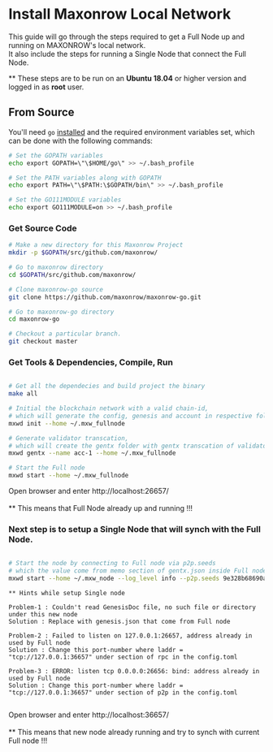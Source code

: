 
# Install Maxonrow Local Network 
This guide will go through the steps required to get a Full Node up and running on MAXONROW's local network.<br/>
It also include the steps for running a Single Node that connect the Full Node.

** These steps are to be run on an **Ubuntu 18.04** or higher version and logged in as **root** user.


## From Source

You'll need `go` [installed](https://golang.org/doc/install) and the required
environment variables set, which can be done with the following commands:

```sh
# Set the GOPATH variables
echo export GOPATH=\"\$HOME/go\" >> ~/.bash_profile

# Set the PATH variables along with GOPATH
echo export PATH=\"\$PATH:\$GOPATH/bin\" >> ~/.bash_profile

# Set the GO111MODULE variables
echo export GO111MODULE=on >> ~/.bash_profile
```

### Get Source Code

```sh
# Make a new directory for this Maxonrow Project
mkdir -p $GOPATH/src/github.com/maxonrow/

# Go to maxonrow directory
cd $GOPATH/src/github.com/maxonrow/

# Clone maxonrow-go source 
git clone https://github.com/maxonrow/maxonrow-go.git

# Go to maxonrow-go directory
cd maxonrow-go

# Checkout a particular branch.
git checkout master 
```

### Get Tools & Dependencies, Compile, Run

```sh

# Get all the dependecies and build project the binary
make all

# Initial the blockchain network with a valid chain-id, 
# which will generate the config, genesis and account in respective folder
mxwd init --home ~/.mxw_fullnode

# Generate validator transcation, 
# which will create the gentx folder with gentx transcation of validator account-1
mxwd gentx --name acc-1 --home ~/.mxw_fullnode

# Start the Full node
mxwd start --home ~/.mxw_fullnode

```

Open browser and enter http://localhost:26657/<br/><br/>
** This means that Full Node already up and running !!!


### Next step is to setup a Single Node that will synch with the Full Node.

```sh

# Start the node by connecting to Full node via p2p.seeds 
# which the value come from memo section of gentx.json inside Full node  
mxwd start --home ~/.mxw_node --log_level info --p2p.seeds 9e328b68690ad433ebcd51e83c38df12530716d3@192.168.20.42:26656

```

```
** Hints while setup Single node

Problem-1 : Couldn't read GenesisDoc file, no such file or directory under this new node
Solution : Replace with genesis.json that come from Full node

Problem-2 : Failed to listen on 127.0.0.1:26657, address already in used by Full node
Solution : Change this port-number where laddr = "tcp://127.0.0.1:36657" under section of rpc in the config.toml 

Problem-3 : ERROR: listen tcp 0.0.0.0:26656: bind: address already in used by Full node
Solution : Change this port-number where laddr = "tcp://127.0.0.1:36657" under section of p2p in the config.toml 


```


Open browser and enter http://localhost:36657/<br/><br/>
** This means that new node already running and try to synch with current Full node !!!
